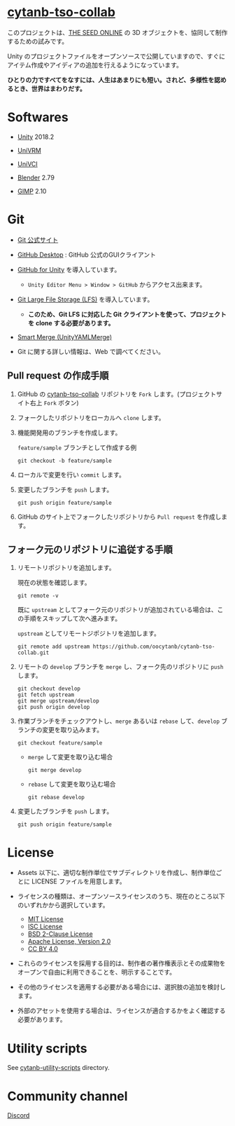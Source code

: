 # [cytanb-tso-collab](https://github.com/oocytanb/cytanb-tso-collab)

このプロジェクトは、[THE SEED ONLINE](https://seed.online/) の 3D オブジェクトを、協同して制作するための試みです。

Unity のプロジェクトファイルをオープンソースで公開していますので、すぐにアイテム作成やアイディアの追加を行えるようになっています。

**ひとりの力ですべてをなすには、人生はあまりにも短い。されど、多様性を認めるとき、世界はまわりだす。**

# Softwares

- [Unity](https://unity3d.com/) 2018.2

- [UniVRM](https://github.com/vrm-c/UniVRM)

- [UniVCI](https://github.com/virtual-cast/VCI)

- [Blender](https://www.blender.org/) 2.79

- [GIMP](https://www.gimp.org/) 2.10

# Git

- [Git 公式サイト](https://git-scm.com/)

- [GitHub Desktop](https://desktop.github.com/) : GitHub 公式のGUIクライアント

- [GitHub for Unity](https://unity.github.com/) を導入しています。
    - `Unity Editor Menu > Window > GitHub` からアクセス出来ます。

- [Git Large File Storage (LFS)](https://git-lfs.github.com/) を導入しています。
    - **このため、Git LFS に対応した Git クライアントを使って、プロジェクトを clone する必要があります。**

- [Smart Merge (UnityYAMLMerge)](https://docs.unity3d.com/ja/2018.2/Manual/SmartMerge.html)

- Git に関する詳しい情報は、Web で調べてください。

## Pull request の作成手順
1. GitHub の [cytanb-tso-collab](https://github.com/oocytanb/cytanb-tso-collab.git) リポジトリを `Fork` します。(プロジェクトサイト右上 `Fork` ボタン)

1. フォークしたリポジトリをローカルへ `clone` します。

1. 機能開発用のブランチを作成します。

    `feature/sample` ブランチとして作成する例
    ```
    git checkout -b feature/sample
    ```

1. ローカルで変更を行い `commit` します。

1. 変更したブランチを `push` します。
    ```
    git push origin feature/sample
    ```

1. GitHub のサイト上でフォークしたリポジトリから `Pull request` を作成します。


## フォーク元のリポジトリに追従する手順

1. リモートリポジトリを追加します。

    現在の状態を確認します。
    ```
    git remote -v
    ```

    既に `upstream` としてフォーク元のリポジトリが追加されている場合は、この手順をスキップして次へ進みます。

    `upstream` としてリモートジポジトリを追加します。
    ```
    git remote add upstream https://github.com/oocytanb/cytanb-tso-collab.git
    ```

1. リモートの `develop` ブランチを `merge` し、フォーク先のリポジトリに `push` します。
    ```
    git checkout develop
    git fetch upstream
    git merge upstream/develop
    git push origin develop
    ```

1. 作業ブランチをチェックアウトし、`merge` あるいは `rebase` して、`develop` ブランチの変更を取り込みます。
    ```
    git checkout feature/sample
    ```

    - `merge` して変更を取り込む場合
        ```
        git merge develop
        ```

    - `rebase` して変更を取り込む場合
        ```
        git rebase develop
        ```

1. 変更したブランチを `push` します。
    ```
    git push origin feature/sample
    ```

# License
- Assets 以下に、適切な制作単位でサブディレクトリを作成し、制作単位ごとに LICENSE ファイルを用意します。

- ライセンスの種類は、オープンソースライセンスのうち、現在のところ以下のいずれかから選択しています。
    - [MIT License](https://opensource.org/licenses/MIT)
    - [ISC License](https://opensource.org/licenses/ISC)
    - [BSD 2-Clause License](https://opensource.org/licenses/BSD-2-Clause)
    - [Apache License, Version 2.0](https://opensource.org/licenses/Apache-2.0)
    - [CC BY 4.0](https://creativecommons.org/licenses/by/4.0/)

- これらのライセンスを採用する目的は、制作者の著作権表示とその成果物をオープンで自由に利用できることを、明示することです。

- その他のライセンスを適用する必要がある場合には、選択肢の追加を検討します。

- 外部のアセットを使用する場合は、ライセンスが適合するかをよく確認する必要があります。

# Utility scripts
See [cytanb-utility-scripts](cytanb-utility-scripts/README.md) directory.


# Community channel
[Discord](https://discord.gg/FwFjw5n)
